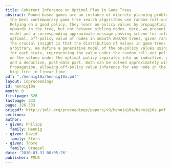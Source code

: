 ```yaml
---
title: Coherent Inference on Optimal Play in Game Trees
abstract: Round-based games are an instance of discrete planning problems. Some of
  the best contemporary game tree search algorithms use random roll-outs as data.
  Relying on a good policy, they learn on-policy values by propagating information
  upwards in the tree, but not between sibling nodes. Here, we present a generative
  model and a corresponding approximate message passing scheme for inference on the
  optimal, off-policy value of nodes in smooth AND/OR trees, given random roll-outs.
  The crucial insight is that the distribution of values in game trees is not completely
  arbitrary. We define a generative model of the on-policy values using a latent score
  for each state, representing the value under the random roll-out policy. Inference
  on the values under the optimal policy separates into an inductive, pre-data step
  and a deductive, post-data part. Both can be solved approximately with Expectation
  Propagation, allowing off-policy value inference for any node in the (exponentially
  big) tree in linear time.
pdf: "./hennig10a/hennig10a.pdf"
layout: inproceedings
id: hennig10a
month: 0
firstpage: 326
lastpage: 333
page: 326-333
origpdf: http://jmlr.org/proceedings/papers/v9/hennig10a/hennig10a.pdf
sections: 
author:
- given: Philipp
  family: Hennig
- given: David
  family: Stern
- given: Thore
  family: Graepel
date: '2010-03-31 00:05:26'
publisher: PMLR
---
```

